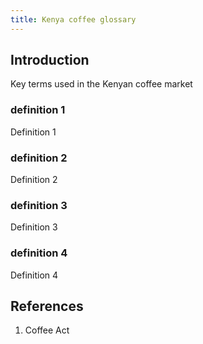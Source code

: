 ```yaml
---
title: Kenya coffee glossary
---
```


## Introduction

Key terms used in the Kenyan coffee market

### definition 1
Definition 1

### definition 2
Definition 2

### definition 3
Definition 3

### definition 4
Definition 4

## References

1. Coffee Act

